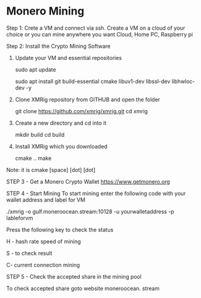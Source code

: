 # Monero Mining

Step 1: Crete a VM  and connect via ssh.
Create a VM on a cloud of your choice or you can mine anywhere you want Cloud, Home PC, Raspberry pi

Step 2: Install the Crypto Mining Software

1. Update your VM and essential repositories
    
    sudo apt update
    
    sudo apt install git build-essential cmake libuv1-dev libssl-dev libhwloc-dev -y
    
2. Clone XMRig repository from GITHUB and open the folder
    
    git clone https://github.com/xmrig/xmrig.git
    cd xmrig
    
3. Create a new directory and cd into it
    
    mkdir build
    cd build
    
4. Install XMRig which you downloaded 
    
    cmake ..
    make
    
Note: it is cmake [space] [dot] [dot]

STEP 3 - Get a Monero Crypto Wallet
  https://www.getmonero.org

STEP 4 - Start Mining 
To start mining enter the following code with your wallet address and label for VM

./xmrig -o gulf.moneroocean.stream:10128 -u yourwalletaddress -p lableforvm

Press the following key to check the status

 H - hash rate speed of mining

 S - to check result 

 C- current connection mining 

STEP 5 - Check the accepted share in the mining pool

To check accepted share goto website moneroocean. stream
